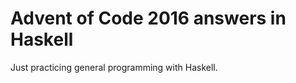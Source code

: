 Advent of Code 2016 answers in Haskell
======================================

Just practicing general programming with Haskell.
